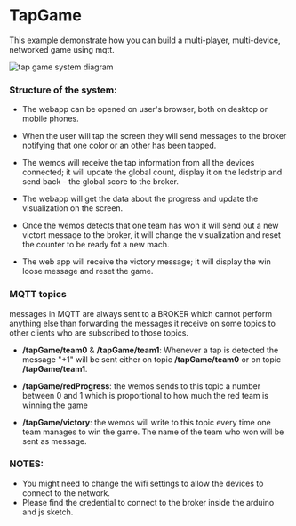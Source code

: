 # TapGame

This example demonstrate how you can build a multi-player, multi-device, networked game using mqtt.

![tap game system diagram](./assets/schema_1.png "system diagram")

### Structure of the system:
- The webapp can be opened on user's browser, both on desktop or mobile phones.
- When the user will tap the screen they will send messages to the broker notifying that one color or an other has been tapped.

- The wemos will receive the tap information from all the devices connected; it will update the global count, display it on the ledstrip and send back - the global score to the broker.

- The webapp will get the data about the progress and update the visualization on the screen.

- Once the wemos detects that one team has won it will send out a new victort message to the broker, it will change the visualization and reset the counter to be ready fot a new mach.

- The web app will receive the victory message; it will display the win loose message and reset the game.


### MQTT topics
messages in MQTT are always sent to a BROKER which cannot perform anything else than forwarding the messages it receive on some topics to other clients who are subscribed to those topics.

- **/tapGame/team0** & **/tapGame/team1**: Whenever a tap is detected the message "+1" will be sent either on topic **/tapGame/team0** or on topic **/tapGame/team1**.

- **/tapGame/redProgress**: the wemos sends to this topic a number between 0 and 1 which is proportional to how much the red team is winning the game

- **/tapGame/victory**: the wemos will write to this topic every time one team manages to win the game. The name of the team who won will be sent as message.

### NOTES:
- You might need to change the wifi settings to allow the devices to connect to the network.
- Please find the credential to connect to the broker inside the arduino and js sketch.
